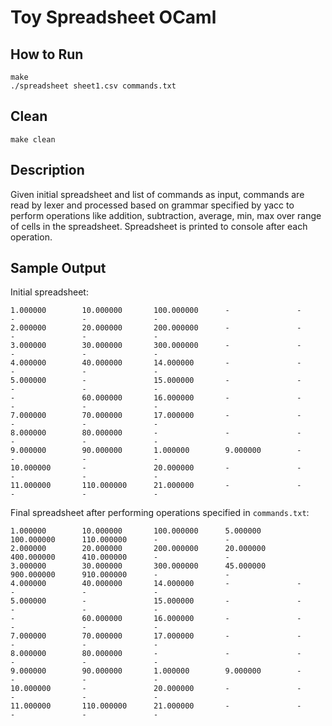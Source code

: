 # Toy Spreadsheet OCaml
## How to Run
```shell
make
./spreadsheet sheet1.csv commands.txt
```

## Clean
```shell
make clean
```

## Description
Given initial spreadsheet and list of commands as input, commands are read by lexer and processed based on grammar specified by yacc to perform operations like addition, subtraction, average, min, max over range of cells in the spreadsheet. Spreadsheet is printed to console after each operation.

## Sample Output
Initial spreadsheet:
```shell
1.000000        10.000000       100.000000      -               -               -               -               -
2.000000        20.000000       200.000000      -               -               -               -               -
3.000000        30.000000       300.000000      -               -               -               -               -
4.000000        40.000000       14.000000       -               -               -               -               -
5.000000        -               15.000000       -               -               -               -               -
-               60.000000       16.000000       -               -               -               -               -
7.000000        70.000000       17.000000       -               -               -               -               -
8.000000        80.000000       -               -               -               -               -               -
9.000000        90.000000       1.000000        9.000000        -               -               -               -
10.000000       -               20.000000       -               -               -               -               -
11.000000       110.000000      21.000000       -               -               -               -               -
```

Final spreadsheet after performing operations specified in `commands.txt`:
```shell
1.000000        10.000000       100.000000      5.000000        100.000000      110.000000      -               -
2.000000        20.000000       200.000000      20.000000       400.000000      410.000000      -               -
3.000000        30.000000       300.000000      45.000000       900.000000      910.000000      -               -
4.000000        40.000000       14.000000       -               -               -               -               -
5.000000        -               15.000000       -               -               -               -               -
-               60.000000       16.000000       -               -               -               -               -
7.000000        70.000000       17.000000       -               -               -               -               -
8.000000        80.000000       -               -               -               -               -               -
9.000000        90.000000       1.000000        9.000000        -               -               -               -
10.000000       -               20.000000       -               -               -               -               -
11.000000       110.000000      21.000000       -               -               -               -               -
```
